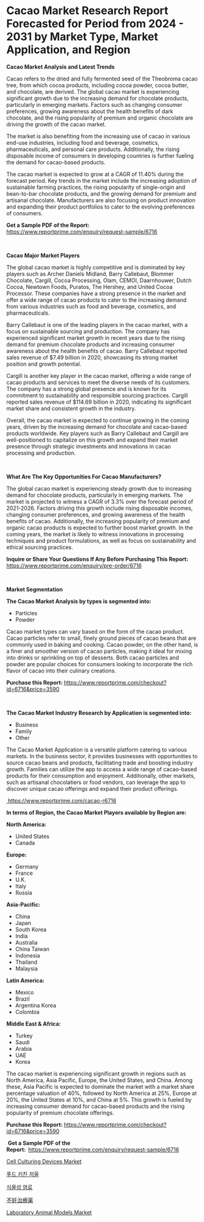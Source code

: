 <p><h1>Cacao Market Research Report Forecasted for Period from 2024 -  2031 by Market Type, Market Application, and Region</h1></p><p><strong>Cacao Market Analysis and Latest Trends</strong></p>
<p><p>Cacao refers to the dried and fully fermented seed of the Theobroma cacao tree, from which cocoa products, including cocoa powder, cocoa butter, and chocolate, are derived. The global cacao market is experiencing significant growth due to the increasing demand for chocolate products, particularly in emerging markets. Factors such as changing consumer preferences, growing awareness about the health benefits of dark chocolate, and the rising popularity of premium and organic chocolate are driving the growth of the cacao market.</p><p>The market is also benefiting from the increasing use of cacao in various end-use industries, including food and beverage, cosmetics, pharmaceuticals, and personal care products. Additionally, the rising disposable income of consumers in developing countries is further fueling the demand for cacao-based products.</p><p>The cacao market is expected to grow at a CAGR of 11.40% during the forecast period. Key trends in the market include the increasing adoption of sustainable farming practices, the rising popularity of single-origin and bean-to-bar chocolate products, and the growing demand for premium and artisanal chocolate. Manufacturers are also focusing on product innovation and expanding their product portfolios to cater to the evolving preferences of consumers.</p></p>
<p><strong>Get a Sample PDF of the Report:&nbsp;</strong> <a href="https://www.reportprime.com/enquiry/request-sample/6716">https://www.reportprime.com/enquiry/request-sample/6716</a></p>
<p>&nbsp;</p>
<p><strong>Cacao Major Market Players</strong></p>
<p><p>The global cacao market is highly competitive and is dominated by key players such as Archer Daniels Midland, Barry Callebaut, Blommer Chocolate, Cargill, Cocoa Processing, Olam, CEMOI, Daarnhouwer, Dutch Cocoa, Newtown Foods, Puratos, The Hershey, and United Cocoa Processor. These companies have a strong presence in the market and offer a wide range of cacao products to cater to the increasing demand from various industries such as food and beverage, cosmetics, and pharmaceuticals.</p><p>Barry Callebaut is one of the leading players in the cacao market, with a focus on sustainable sourcing and production. The company has experienced significant market growth in recent years due to the rising demand for premium chocolate products and increasing consumer awareness about the health benefits of cacao. Barry Callebaut reported sales revenue of $7.49 billion in 2020, showcasing its strong market position and growth potential.</p><p>Cargill is another key player in the cacao market, offering a wide range of cacao products and services to meet the diverse needs of its customers. The company has a strong global presence and is known for its commitment to sustainability and responsible sourcing practices. Cargill reported sales revenue of $114.69 billion in 2020, indicating its significant market share and consistent growth in the industry.</p><p>Overall, the cacao market is expected to continue growing in the coming years, driven by the increasing demand for chocolate and cacao-based products worldwide. Key players such as Barry Callebaut and Cargill are well-positioned to capitalize on this growth and expand their market presence through strategic investments and innovations in cacao processing and production.</p></p>
<p>&nbsp;</p>
<p><strong>What Are The Key Opportunities For Cacao Manufacturers?</strong></p>
<p><p>The global cacao market is experiencing steady growth due to increasing demand for chocolate products, particularly in emerging markets. The market is projected to witness a CAGR of 3.3% over the forecast period of 2021-2026. Factors driving this growth include rising disposable incomes, changing consumer preferences, and growing awareness of the health benefits of cacao. Additionally, the increasing popularity of premium and organic cacao products is expected to further boost market growth. In the coming years, the market is likely to witness innovations in processing techniques and product formulations, as well as focus on sustainability and ethical sourcing practices.</p></p>
<p><strong>Inquire or Share Your Questions If Any Before Purchasing This Report:</strong> <a href="https://www.reportprime.com/enquiry/pre-order/6716">https://www.reportprime.com/enquiry/pre-order/6716</a></p>
<p>&nbsp;</p>
<p><strong>Market Segmentation</strong></p>
<p><strong>The Cacao Market Analysis by types is segmented into:</strong></p>
<p><ul><li>Particles</li><li>Powder</li></ul></p>
<p><p>Cacao market types can vary based on the form of the cacao product. Cacao particles refer to small, finely ground pieces of cacao beans that are commonly used in baking and cooking. Cacao powder, on the other hand, is a finer and smoother version of cacao particles, making it ideal for mixing into drinks or sprinkling on top of desserts. Both cacao particles and powder are popular choices for consumers looking to incorporate the rich flavor of cacao into their culinary creations.</p></p>
<p><strong>Purchase this Report:&nbsp;</strong><a href="https://www.reportprime.com/checkout?id=6716&price=3590">https://www.reportprime.com/checkout?id=6716&price=3590</a></p>
<p>&nbsp;</p>
<p><strong>The Cacao Market Industry Research by Application is segmented into:</strong></p>
<p><ul><li>Business</li><li>Family</li><li>Other</li></ul></p>
<p><p>The Cacao Market Application is a versatile platform catering to various markets. In the business sector, it provides businesses with opportunities to source cacao beans and products, facilitating trade and boosting industry growth. Families can utilize the app to access a wide range of cacao-based products for their consumption and enjoyment. Additionally, other markets, such as artisanal chocolatiers or food vendors, can leverage the app to discover unique cacao offerings and expand their product offerings.</p></p>
<p><a href="https://www.reportprime.com/cacao-r6716">&nbsp;https://www.reportprime.com/cacao-r6716</a></p>
<p><strong>In terms of Region, the Cacao Market Players available by Region are:</strong></p>
<p>
    <p> <strong> North America: </strong>
        <ul>
            <li>United States</li>
            <li>Canada</li>
        </ul>
        </p> 
    <p> <strong> Europe: </strong>
        <ul>
            <li>Germany</li>
            <li>France</li>
            <li>U.K.</li>
            <li>Italy</li>
            <li>Russia</li>
        </ul>
        </p> 
    <p> <strong> Asia-Pacific: </strong>
        <ul>
            <li>China</li>
            <li>Japan</li>
            <li>South Korea</li>
            <li>India</li>
            <li>Australia</li>
            <li>China Taiwan</li>
            <li>Indonesia</li>
            <li>Thailand</li>
            <li>Malaysia</li>
        </ul>
        </p> 
    <p> <strong> Latin America: </strong>
        <ul>
            <li>Mexico</li>
            <li>Brazil</li>
            <li>Argentina Korea</li>
            <li>Colombia</li>
        </ul>
        </p> 
    <p> <strong> Middle East & Africa: </strong>
        <ul>
            <li>Turkey</li>
            <li>Saudi</li>
            <li>Arabia</li>
            <li>UAE</li>
            <li>Korea</li>
        </ul>
    </p>
    </p>
<p><p>The cacao market is experiencing significant growth in regions such as North America, Asia Pacific, Europe, the United States, and China. Among these, Asia Pacific is expected to dominate the market with a market share percentage valuation of 40%, followed by North America at 25%, Europe at 20%, the United States at 10%, and China at 5%. This growth is fueled by increasing consumer demand for cacao-based products and the rising popularity of premium chocolate offerings.</p></p>
<p><strong>Purchase this Report: </strong><a href="https://www.reportprime.com/checkout?id=6716&price=3590">https://www.reportprime.com/checkout?id=6716&price=3590</a></p>
<p>&nbsp;<strong>Get a Sample PDF of the Report:&nbsp;&nbsp;</strong><a href="https://www.reportprime.com/enquiry/request-sample/6716">https://www.reportprime.com/enquiry/request-sample/6716</a></p>
<p><strong></strong></p>
<p><p><a href="https://issuu.com/reportprime-2/docs/cell-culturing-devices-market-size-2030.pptx">Cell Culturing Devices Market</a></p><p><a href="https://medium.com/@earnesteidenreichja/%EC%8B%9D%ED%92%88-%EC%A3%BC%EB%B0%A9-%EC%A0%80%EC%9A%B8-%EC%8B%9C%EC%9E%A5%EC%9D%98-%EC%8B%AC%EC%B8%B5-%EC%A1%B0%EC%82%AC-%ED%8A%B8%EB%A0%8C%EB%93%9C-%EC%8B%9C%EC%9E%A5-%EC%84%B8%EB%B6%84%ED%99%94-%EB%B0%8F-%EA%B2%BD%EC%9F%81-%EB%B6%84%EC%84%9D-cedb34ac4be1">푸드 키친 저울</a></p><p><a href="https://medium.com/@jerrodhilll/%EC%8B%9C%EC%9E%A5-%EC%98%88%EC%B8%A1-%EA%B8%80%EB%A1%9C%EB%B2%8C-%EC%B1%84%EC%86%8C-%EC%97%BC%EB%A3%8C-%EB%8F%99%ED%96%A5-%EB%B0%8F-%EC%98%81%ED%96%A5-%EB%B6%84%EC%84%9D-2024-2031-%EC%9D%98%EB%A5%98-%EC%95%A1%EC%84%B8%EC%84%9C%EB%A6%AC-%EA%B0%80%EC%A0%95-%ED%85%8D%EC%8A%A4%ED%83%80%EC%9D%BC-%EC%8B%9D%ED%92%88-%ED%99%94%EC%9E%A5%ED%92%88-%EA%B8%B0%ED%83%80-%EB%93%B1%EC%97%90-%EC%A0%81%EC%9A%A9%EB%90%9C%EB%8B%A4-7e00ca46f6d7">식물성 염료</a></p><p><a href="https://medium.com/@nayelibosco2023/%E3%82%B0%E3%83%AD%E3%83%BC%E3%83%90%E3%83%AB%E4%B8%8D%E5%A6%8A%E6%B2%BB%E7%99%82%E8%96%AC%E5%B8%82%E5%A0%B4%E3%81%AE%E8%A6%8F%E6%A8%A1%E3%81%A8%E3%82%B7%E3%82%A7%E3%82%A2%E5%88%86%E6%9E%90-%E8%A3%BD%E5%93%81%E3%82%BF%E3%82%A4%E3%83%97%E5%88%A5-%E3%82%A2%E3%83%97%E3%83%AA%E3%82%B1%E3%83%BC%E3%82%B7%E3%83%A7%E3%83%B3%E5%88%A5-%E5%9C%B0%E5%9F%9F%E5%88%A5-%E4%BA%88%E6%B8%AC-2024%E5%B9%B4-2031%E5%B9%B4-442cc302c5a1">不妊治療薬</a></p><p><a href="https://issuu.com/reportprime-2/docs/laboratory-animal-models-market-size-2030.pptx">Laboratory Animal Models Market</a></p></p>